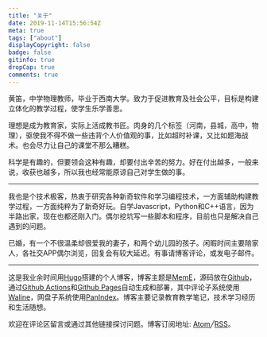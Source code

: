 ```yaml
---
title: "关于"
date: 2019-11-14T15:56:54Z
meta: true
tags: ["about"]
displayCopyright: false
badge: false
gitinfo: true
dropCap: true
comments: true
---
```

黄笛，中学物理教师，毕业于西南大学。致力于促进教育及社会公平，目标是构建立体化的教学过程，使学生乐学善思。

理想是成为教育家，实际上活成教书匠。肉身的几个标签（河南，县城，高中，物理），驱使我不得不做一些违背个人价值观的事，比如超时补课，又比如题海战术。也会尽力让自己的课堂不那么糟糕。

科学是有趣的，但要领会这种有趣，却要付出辛苦的努力。好在付出越多，一般来说，收获也越多，所以我也经常能原谅自己对学生做的事。

----

我也是个技术极客，热衷于研究各种新奇软件和学习编程技术，一方面辅助构建教学过程，一方面纯粹为了新奇好玩。自学Javascript，Python和C++语言，因为半路出家，现在也都还刚入门。偶尔挖坑写一些脚本和程序，目前也只是解决自己遇到的问题。

已婚，有一个不很温柔却很爱我的妻子，和两个幼儿园的孩子。闲暇时间主要陪家人，各社交APP偶尔浏览，回复会有较大延迟。有事请博客评论，或发电子邮件。

---

这是我业余时间用[Hugo](https://github.com/gohugoio/hugo)搭建的个人博客，博客主题是[MemE](https://github.com/reuixiy/hugo-theme-meme)，源码放在[Github](https://github.com/huangdiv/huangdiv.com)，通过[Github Actions](https://github.com/huangdiv/huangdiv.com/actions)和[Github Pages](https://github.com/huangdiv/huangdiv.github.io/tree/build)自动生成和部署，其中评论子系统使用[Waline](https://github.com/walinejs/waline)，网盘子系统使用[PanIndex](https://github.com/libsgh/PanIndex)。博客主要记录教育教学笔记，技术学习经历和生活随想。

欢迎在评论区留言或通过其他链接探讨问题。博客订阅地址: <a href="/atom.xml" target="_blank" rel="noopener">Atom</a>╱<a href="/rss.xml" target="_blank" rel="noopener">RSS</a>。
